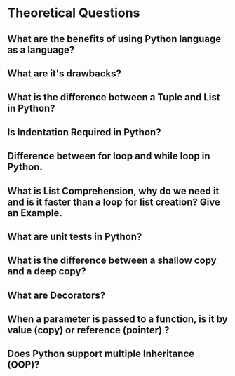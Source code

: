 # Theoretical Questions
## What are the benefits of using Python language as a language?
## What are it's drawbacks?
## What is the difference between a Tuple and List in Python?
## Is Indentation Required in Python?
## Difference between for loop and while loop in Python.
## What is List Comprehension, why do we need it and is it faster than a loop for list creation? Give an Example.
## What are unit tests in Python?
## What is the difference between a shallow copy and a deep copy?
## What are Decorators?
## When a parameter is passed to a function, is it by value (copy) or reference (pointer) ?
## Does Python support multiple Inheritance (OOP)?